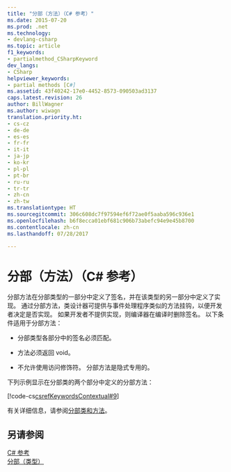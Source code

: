 ```yaml
---
title: "分部（方法）（C# 参考）"
ms.date: 2015-07-20
ms.prod: .net
ms.technology:
- devlang-csharp
ms.topic: article
f1_keywords:
- partialmethod_CSharpKeyword
dev_langs:
- CSharp
helpviewer_keywords:
- partial methods [C#]
ms.assetid: 43f40242-17e0-4452-8573-090503ad3137
caps.latest.revision: 26
author: BillWagner
ms.author: wiwagn
translation.priority.ht:
- cs-cz
- de-de
- es-es
- fr-fr
- it-it
- ja-jp
- ko-kr
- pl-pl
- pt-br
- ru-ru
- tr-tr
- zh-cn
- zh-tw
ms.translationtype: HT
ms.sourcegitcommit: 306c608dc7f97594ef6f72ae0f5aaba596c936e1
ms.openlocfilehash: b6f8ecca01ebf681c906b73abefc94e9e45b8700
ms.contentlocale: zh-cn
ms.lasthandoff: 07/28/2017

---
```

# <a name="partial-method-c-reference"></a>分部（方法）（C# 参考）
分部方法在分部类型的一部分中定义了签名，并在该类型的另一部分中定义了实现。 通过分部方法，类设计器可提供与事件处理程序类似的方法挂钩，以便开发者决定是否实现。 如果开发者不提供实现，则编译器在编译时删除签名。 以下条件适用于分部方法：  
  
-   分部类型各部分中的签名必须匹配。  
  
-   方法必须返回 void。  
  
-   不允许使用访问修饰符。 分部方法是隐式专用的。  
  
 下列示例显示在分部类的两个部分中定义的分部方法：  
  
 [!code-cs[csrefKeywordsContextual#9](../../../csharp/language-reference/keywords/codesnippet/CSharp/partial-method_1.cs)]  
  
 有关详细信息，请参阅[分部类和方法](../../../csharp/programming-guide/classes-and-structs/partial-classes-and-methods.md)。  
  
## <a name="see-also"></a>另请参阅  
 [C# 参考](../../../csharp/language-reference/index.md)   
 [分部（类型）](../../../csharp/language-reference/keywords/partial-type.md)

